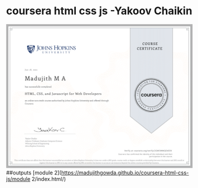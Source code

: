 # coursera html css js -Yakoov Chaikin
![certificate image](https://github.com/MadujithGowda/coursera-html-css-js/blob/main/certificate.png)                      
##outputs
[module 2](https://madujithgowda.github.io/coursera-html-css-js/module 2/index.html/)
